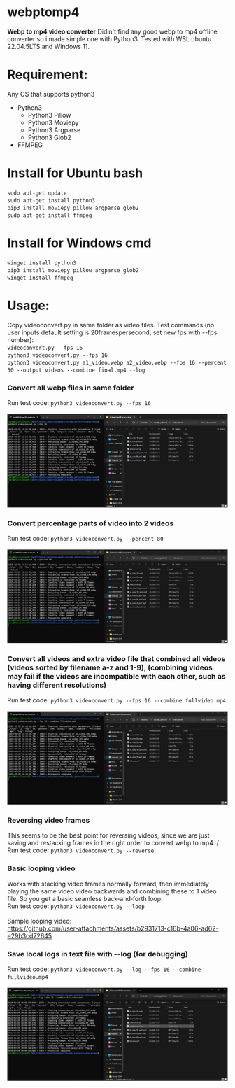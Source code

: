 # webptomp4
**Webp to mp4 video converter**
Didin't find any good webp to mp4 offline converter so i made simple one with Python3. Tested with WSL ubuntu 22.04.5LTS and Windows 11.
# Requirement:
Any OS that supports python3
* Python3
  + Python3 Pillow
  + Python3 Moviepy
  + Python3 Argparse
  + Python3 Glob2
* FFMPEG

# Install for Ubuntu bash
`sudo apt-get update`\
`sudo apt-get install python3`\
`pip3 install moviepy pillow argparse glob2`\
`sudo apt-get install ffmpeg`
# Install for Windows cmd
`winget install python3`\
`pip3 install moviepy pillow argparse glob2`\
`winget install ffmpeg`
# Usage:
Copy videoconvert.py in same folder as video files. Test commands (no user inputs default setting is 20framespersecond, set new fps with --fps number): \
`videoconvert.py --fps 16`\
`python3 videoconvert.py --fps 16` \
`python3 videoconvert.py a1_video.webp a2_video.webp --fps 16 --percent 50 --output videos --combine final.mp4 --log`

### Convert all webp files in same folder
Run test code: `python3 videoconvert.py --fps 16`\
\
![percentage](./images/image_normal.png)
### Convert percentage parts of video into 2 videos
Run test code: `python3 videoconvert.py --percent 80`\
\
![percentage](./images/image_prosent.png)

### Convert all videos and extra video file that combined all videos (videos sorted by filename a-z and 1-9), (combining videos may fail if the videos are incompatible with each other, such as having different resolutions)
Run test code: `python3 videoconvert.py --fps 16 --combine fullvideo.mp4`\
\
![combine](./images/image_combine.png)

### Reversing video frames
This seems to be the best point for reversing videos, since we are just saving and restacking frames in the right order to convert webp to mp4. /
Run test code: `python3 videoconvert.py --reverse`

### Basic looping video
Works with stacking video frames normally forward, then immediately playing the same video video backwards and combining these to 1 video file. So you get a basic seamless back‑and‑forth loop.\
Run test code: `python3 videoconvert.py --loop`\
\
Sample looping video:\
https://github.com/user-attachments/assets/b2931713-c16b-4a06-ad62-e29b3cd72645


### Save local logs in text file with --log (for debugging)
Run test code: `python3 videoconvert.py --log --fps 16 --combine fullvideo.mp4`\
\
![log](./images/image_log.png)
